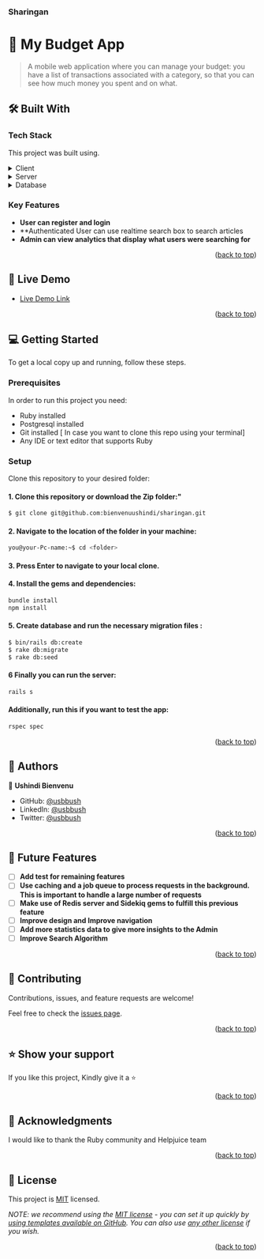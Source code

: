 <h3><b>Sharingan</b></h3>

# 📖 My Budget App <a name="about-project"></a>

> A mobile web application where you can manage your budget: you have a list of transactions associated with a category, so that you can see how much money you spent and on what.

## 🛠 Built With <a name="built-with"></a>
### Tech Stack <a name="tech-stack"></a>

This project was built using.
<details>
  <summary>Client</summary>
  <ul>
    <li><a href="https://tailwindcss.com/">tailwind</a></li>
    <li><a href=https://www.w3schools.com/html/">HTML</a></li>
    <li><a href="https://developer.mozilla.org/en-US/docs/Web/CSS">CSS</a></li>
    <li><a href="https://stimulus.hotwired.dev/handbook/introduction">Stimulus</a></li>
  </ul>
</details>

<details>
  <summary>Server</summary>
  <ul>
    <li><a href="https://rubyonrails.org/">Ruby on Rails</a></li>
  </ul>
</details>

<details>
<summary>Database</summary>
  <ul>
    <li><a href="https://www.postgresql.org/">PostgreSQL</a></li>
  </ul>
</details>

<!-- Features -->

### Key Features <a name="key-features"></a>
- **User can register and login**
- **Authenticated User can use realtime search box to search articles
- **Admin can view analytics that display what users were searching for**

<p align="right">(<a href="#readme-top">back to top</a>)</p>

<!-- LIVE DEMO -->

## 🚀 Live Demo <a name="live-demo"></a>


- [Live Demo Link](https://microverse-budget-app.herokuapp.com/)

<p align="right">(<a href="#readme-top">back to top</a>)</p>

<!-- GETTING STARTED -->

## 💻 Getting Started <a name="getting-started"></a>


To get a local copy up and running, follow these steps.

### Prerequisites

In order to run this project you need:
- Ruby installed
- Postgresql installed
- Git installed [ In case you want to clone this repo using your terminal]
- Any IDE or text editor that supports Ruby
### Setup

Clone this repository to your desired folder:
#### 1. Clone this repository or download the Zip folder:"

```bash command
$ git clone git@github.com:bienvenuushindi/sharingan.git
```
#### 2. Navigate to the location of the folder in your machine:
```bash command
you@your-Pc-name:~$ cd <folder>
```
#### 3. Press Enter to navigate to your local clone.
#### 4. Install the gems and dependencies:
```bash command
bundle install
npm install
```
#### 5. Create database and run the necessary migration files :
```bash command
$ bin/rails db:create
$ rake db:migrate
$ rake db:seed
```
#### 6 Finally you can run the server:
```bash command
rails s
```

####  Additionally, run this if you want to test the app:
```bash command
rspec spec
```

<p align="right">(<a href="#readme-top">back to top</a>)</p>

<!-- AUTHORS -->

## 👥 Authors <a name="authors"></a>


👤 **Ushindi Bienvenu**
- GitHub: [@usbbush](https://github.com/bienvenuushindi)
- LinkedIn: [@usbbush](https://www.linkedin.com/in/usbbush/)
- Twitter: [@usbbush](https://www.twitter.com/usbbush/)

<p align="right">(<a href="#readme-top">back to top</a>)</p>

<!-- FUTURE FEATURES -->

## 🔭 Future Features <a name="future-features"></a>

- [ ] **Add test for remaining features**
- [ ] **Use caching and a job queue to process requests in the background. This is important to handle a large number of requests**
- [ ] **Make use of Redis server and Sidekiq gems to fulfill this previous feature**
- [ ] **Improve design and Improve navigation**
- [ ] **Add more statistics data to give more insights to the Admin**
- [ ] **Improve Search Algorithm**

<p align="right">(<a href="#readme-top">back to top</a>)</p>

<!-- CONTRIBUTING -->

## 🤝 Contributing <a name="contributing"></a>

Contributions, issues, and feature requests are welcome!

Feel free to check the [issues page](../../issues/).

<p align="right">(<a href="#readme-top">back to top</a>)</p>

<!-- SUPPORT -->

## ⭐️ Show your support <a name="support"></a>


If you like this project, Kindly give it a  ⭐

<p align="right">(<a href="#readme-top">back to top</a>)</p>

<!-- ACKNOWLEDGEMENTS -->

## 🙏 Acknowledgments <a name="acknowledgements"></a>

I would like to thank the Ruby community and Helpjuice team

<p align="right">(<a href="#readme-top">back to top</a>)</p>

<!-- LICENSE -->

## 📝 License <a name="license"></a>

This project is [MIT](./LICENSE) licensed.

_NOTE: we recommend using the [MIT license](https://choosealicense.com/licenses/mit/) - you can set it up quickly by [using templates available on GitHub](https://docs.github.com/en/communities/setting-up-your-project-for-healthy-contributions/adding-a-license-to-a-repository). You can also use [any other license](https://choosealicense.com/licenses/) if you wish._

<p align="right">(<a href="#readme-top">back to top</a>)</p>